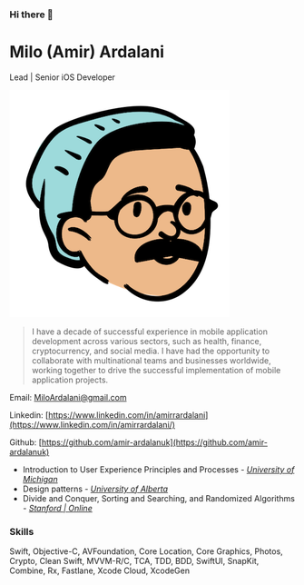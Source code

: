 ### Hi there 👋

<!--
**amir-ardalanuk/amir-ardalanuk** is a ✨ _special_ ✨ repository because its `README.md` (this file) appears on your GitHub profile.

Here are some ideas to get you started:

- 🔭 I’m currently working on ...
- 🌱 I’m currently learning ...
- 👯 I’m looking to collaborate on ...
- 🤔 I’m looking for help with ...
- 💬 Ask me about ...
- 📫 How to reach me: ...
- 😄 Pronouns: ...
- ⚡ Fun fact: ...
-->

# Milo (Amir) Ardalani

Lead | Senior iOS Developer

![Open Peeps - Avatar.png](res/avatar.png)

> I have a decade of successful experience in mobile application development across various sectors, such as health, finance, cryptocurrency, and social media. I have had the opportunity to collaborate with multinational teams and businesses worldwide, working together to drive the successful implementation of mobile application projects.
> 

Email: MiloArdalani@gmail.com

Linkedin: [https://www.linkedin.com/in/amirrardalani](https://www.linkedin.com/in/amirrardalani/)

Github: [https://github.com/amir-ardalanuk](https://github.com/amir-ardalanuk)


- Introduction to User Experience Principles and Processes - *[University of Michigan](https://www.coursera.org/account/accomplishments/verify/U6WVDT7S793L)*
- Design patterns - *[University of Alberta](https://www.coursera.org/account/accomplishments/verify/72YJ9LZFWKS9)*
- Divide and Conquer, Sorting and Searching, and Randomized Algorithms - [*Stanford | Online*](https://www.coursera.org/account/accomplishments/verify/JX7SJM8V6Y5W)

### Skills

Swift, Objective-C, AVFoundation, Core Location, Core Graphics, Photos, Crypto, Clean Swift, MVVM-R/C, TCA, TDD, BDD, SwiftUI, SnapKit, Combine, Rx, Fastlane, Xcode Cloud, XcodeGen